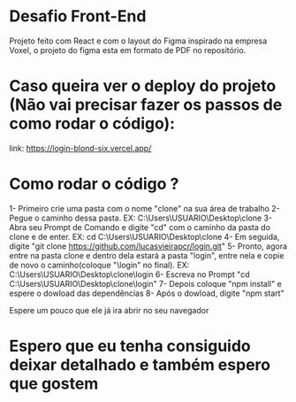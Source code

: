 # Desafio Front-End
Projeto feito com React e com o layout do Figma inspirado na empresa Voxel, o projeto do figma esta em formato de PDF no repositório.

# Caso queira ver o deploy do projeto (Não vai precisar fazer os passos de como rodar o código):
link: https://login-blond-six.vercel.app/

# Como rodar o código ?
1- Primeiro crie uma pasta com o nome "clone" na sua área de trabalho
2- Pegue o caminho dessa pasta. EX: C:\Users\USUARIO\Desktop\clone
3- Abra seu Prompt de Comando e digite "cd" com o caminho da pasta do clone e de enter. EX: cd C:\Users\USUARIO\Desktop\clone
4- Em seguida, digite "git clone https://github.com/lucasvieirapcr/login.git" 
5- Pronto, agora entre na pasta clone e dentro dela estará a pasta "login", entre nela e copie de novo o caminho(coloque "\login" no final). 
EX: C:\Users\USUARIO\Desktop\clone\login
6- Escreva no Prompt "cd C:\Users\USUARIO\Desktop\clone\login"
7- Depois coloque "npm install" e espere o dowload das dependências
8- Após o dowload, digite "npm start"

Espere um pouco que ele já ira abrir no seu navegador

# Espero que eu tenha consiguido deixar detalhado e também espero que gostem
